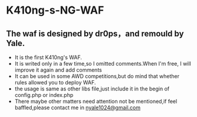 # K410ng-s-NG-WAF

## The waf is designed by dr0ps，and remould by Yale.
* It is the first K410ng's WAF.
* It is writed only in a few time,so I omitted comments.When I'm free, I will improve it again and add comments
* It can be used in some AWD competitions,but do mind that whether rules allowed you to deploy WAF.
*  the usage is same as other libs file,just include it in the begin of config.php or index.php
*  There maybe other matters need attention not be mentioned,if feel baffled,please contact me in nyale1024@gmail.com
